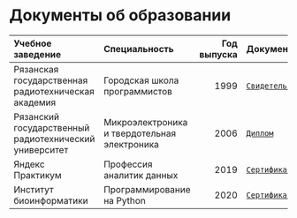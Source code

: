 # Документы об образовании
| Учебное заведение | Специальность | Год выпуска | Документ |
|:------------------|:--------------|------------:|:---------|
| Рязанская государственная радиотехническая академия | Городская школа программистов | 1999 | [`Свидетельство`](https://github.com/pilyay/certificates/blob/main/pdf/city-school-of-programmers-course-by-ryazan-state-radio-engineering-academy.pdf) |
| Рязанский государственный радиотехнический университет | Микроэлектроника и твердотельная электроника | 2006 | [`Диплом`](https://github.com/pilyay/certificates/blob/main/pdf/microelectronics-and-solid-state-electronics-course-by-ryazan-state-radio-engineering-university.pdf) |
| Яндекс Практикум | Профессия аналитик данных | 2019 | [`Сертификат`](https://github.com/pilyay/certificates/blob/main/pdf/data-analyst-course-by-yandex-praktikum.pdf) |
| Институт биоинформатики | Программирование на Python | 2020 | [`Сертификат`](https://github.com/pilyay/certificates/blob/main/pdf/python-programming-course-by-bioinformatics-institute.pdf) 